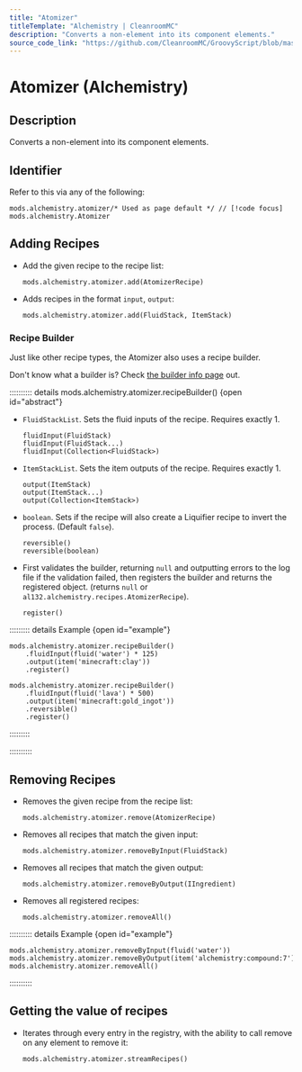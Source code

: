 ```yaml
---
title: "Atomizer"
titleTemplate: "Alchemistry | CleanroomMC"
description: "Converts a non-element into its component elements."
source_code_link: "https://github.com/CleanroomMC/GroovyScript/blob/master/src/main/java/com/cleanroommc/groovyscript/compat/mods/alchemistry/Atomizer.java"
---
```


# Atomizer (Alchemistry)

## Description

Converts a non-element into its component elements.

## Identifier

Refer to this via any of the following:

```groovy:no-line-numbers {1}
mods.alchemistry.atomizer/* Used as page default */ // [!code focus]
mods.alchemistry.Atomizer
```


## Adding Recipes

- Add the given recipe to the recipe list:

    ```groovy:no-line-numbers
    mods.alchemistry.atomizer.add(AtomizerRecipe)
    ```

- Adds recipes in the format `input`, `output`:

    ```groovy:no-line-numbers
    mods.alchemistry.atomizer.add(FluidStack, ItemStack)
    ```


### Recipe Builder

Just like other recipe types, the Atomizer also uses a recipe builder.

Don't know what a builder is? Check [the builder info page](../../getting_started/builder.md) out.

:::::::::: details mods.alchemistry.atomizer.recipeBuilder() {open id="abstract"}
- `FluidStackList`. Sets the fluid inputs of the recipe. Requires exactly 1.

    ```groovy:no-line-numbers
    fluidInput(FluidStack)
    fluidInput(FluidStack...)
    fluidInput(Collection<FluidStack>)
    ```

- `ItemStackList`. Sets the item outputs of the recipe. Requires exactly 1.

    ```groovy:no-line-numbers
    output(ItemStack)
    output(ItemStack...)
    output(Collection<ItemStack>)
    ```

- `boolean`. Sets if the recipe will also create a Liquifier recipe to invert the process. (Default `false`).

    ```groovy:no-line-numbers
    reversible()
    reversible(boolean)
    ```

- First validates the builder, returning `null` and outputting errors to the log file if the validation failed, then registers the builder and returns the registered object. (returns `null` or `al132.alchemistry.recipes.AtomizerRecipe`).

    ```groovy:no-line-numbers
    register()
    ```

::::::::: details Example {open id="example"}
```groovy:no-line-numbers
mods.alchemistry.atomizer.recipeBuilder()
    .fluidInput(fluid('water') * 125)
    .output(item('minecraft:clay'))
    .register()

mods.alchemistry.atomizer.recipeBuilder()
    .fluidInput(fluid('lava') * 500)
    .output(item('minecraft:gold_ingot'))
    .reversible()
    .register()
```

:::::::::

::::::::::

## Removing Recipes

- Removes the given recipe from the recipe list:

    ```groovy:no-line-numbers
    mods.alchemistry.atomizer.remove(AtomizerRecipe)
    ```

- Removes all recipes that match the given input:

    ```groovy:no-line-numbers
    mods.alchemistry.atomizer.removeByInput(FluidStack)
    ```

- Removes all recipes that match the given output:

    ```groovy:no-line-numbers
    mods.alchemistry.atomizer.removeByOutput(IIngredient)
    ```

- Removes all registered recipes:

    ```groovy:no-line-numbers
    mods.alchemistry.atomizer.removeAll()
    ```

:::::::::: details Example {open id="example"}
```groovy:no-line-numbers
mods.alchemistry.atomizer.removeByInput(fluid('water'))
mods.alchemistry.atomizer.removeByOutput(item('alchemistry:compound:7'))
mods.alchemistry.atomizer.removeAll()
```

::::::::::

## Getting the value of recipes

- Iterates through every entry in the registry, with the ability to call remove on any element to remove it:

    ```groovy:no-line-numbers
    mods.alchemistry.atomizer.streamRecipes()
    ```
